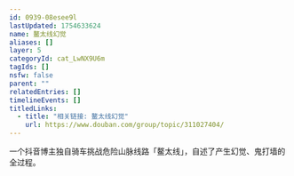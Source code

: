 ```yaml
---
id: 0939-08esee9l
lastUpdated: 1754633624
name: 鳌太线幻觉
aliases: []
layer: 5
categoryId: cat_LwNX9U6m
tagIds: []
nsfw: false
parent: ""
relatedEntries: []
timelineEvents: []
titledLinks:
  - title: "相关链接: 鳌太线幻觉"
    url: https://www.douban.com/group/topic/311027404/
---
```


一个抖音博主独自骑车挑战危险山脉线路「鳌太线」，自述了产生幻觉、鬼打墙的全过程。